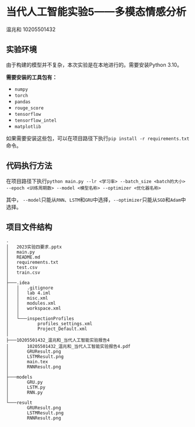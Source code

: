 # 当代人工智能实验5——多模态情感分析
温兆和 10205501432

## 实验环境
由于构建的模型并不复杂，本次实验是在本地进行的。需要安装Python 3.10。

**需要安装的工具包有：**
- `numpy`
- `torch`
- `pandas`
- `rouge_score`
- `tensorflow`
- `tensorflow_intel`
- `matplotlib`

如果需要安装这些包，可以在项目路径下执行`pip install -r requirements.txt`命令。

## 代码执行方法
在项目路径下执行`python main.py --lr <学习率> --batch_size <batch的大小> --epoch <训练周期数> --model <模型名称> --optimizer <优化器名称>`

其中， `--model`只能从`RNN`、`LSTM`和`GRU`中选择，`--optimizer`只能从`SGD`和`Adam`中选择。

## 项目文件结构
```assemble
.
│   2023实验四要求.pptx
│   main.py
│   README.md
│   requirements.txt
│   test.csv
│   train.csv
│
├───.idea
│   │   .gitignore
│   │   lab 4.iml
│   │   misc.xml
│   │   modules.xml
│   │   workspace.xml
│   │
│   └───inspectionProfiles
│           profiles_settings.xml
│           Project_Default.xml
│
├───10205501432_温兆和_当代人工智能实验报告4
│       10205501432_温兆和_当代人工智能实验报告4.pdf
│       GRUResult.png
│       LSTMResult.png
│       main.tex
│       RNNResult.png
│
├───models
│       GRU.py
│       LSTM.py
│       RNN.py
│
└───result
        GRUResult.png
        LSTMResult.png
        RNNResult.png
```